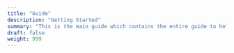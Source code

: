 ```yaml
---
title: "Guide"
description: "Getting Started"
summary: "This is the main guide which contains the entire guide to help you get started with your homelab."
draft: false
weight: 999
---
```

